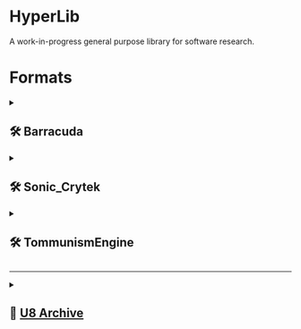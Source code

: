 # HyperLib
A work-in-progress general purpose library for software research.

# Formats

<details><summary><h2>🛠️ Barracuda</h2></summary>

### Developed by
- [Vector Unit](https://www.vectorunit.com/)
### Known for
- Hydro Thunder Hurricane
### Supported formats
Name|Type|Support|[Platforms](## "This column indicates platforms the library has been tested and confirmed working with.")|[1:1](## "Can this library generate a binary identical file from the original source?")|Description
----|----|-------|---------------------------------------------------------------------------------------------------------|---------------------------------------------------------------------------------------|-----------
[Archive](https://github.com/hyperbx/HyperLib/blob/main/HyperLib/Formats/Barracuda/Archive.cs)|`*.apf`|[📜](## "Read") [💾](## "Write") [📥](## "Import") [📤](## "Export")|PC, Xbox 360|[❌](## "The data is not sorted in the same way the original archive is, but the resulting archive is read correctly by the game.")|A zlib or XCompression compressed archive format.
[JSON Binary](https://github.com/hyperbx/HyperLib/blob/main/HyperLib/Formats/Barracuda/JsonBinary.cs)|`*.bin`|[📜](## "Read") [💾](## "Write") [📥](## "Import") [📤](## "Export")|PC, Xbox 360|✔️|A proprietary binary JSON format.
[Timed Event](https://github.com/hyperbx/HyperLib/blob/main/HyperLib/Formats/Barracuda/TimedEvent.cs)|`*.bin`|[📜](## "Read") [💾](## "Write") [📥](## "Import") [📤](## "Export")|PC, Xbox 360|✔️|A wrapper for the JSON binary format for storing user data for events.

</details>

<details><summary><h2>🛠️ Sonic_Crytek</h2></summary>

### Developed by
- Big Red Button
- [Illfonic](https://www.illfonic.com/)
- [Crytek](https://www.crytek.com/)
### Known for
- Sonic Boom: Rise of Lyric
### Supported formats
Name|Type|Support|[Platforms](## "This column indicates platforms the library has been tested and confirmed working with.")|[1:1](## "Can this library generate a binary identical file from the original source?")|Description
----|----|-------|---------------------------------------------------------------------------------------------------------|---------------------------------------------------------------------------------------|-----------
[Archive](https://github.com/hyperbx/HyperLib/blob/main/HyperLib/Formats/Sonic_Crytek/Archive.cs)|`*.*.stream`|[📜](## "Read") [💾](## "Write") [📥](## "Import") [📤](## "Export")|Wii U|[❌](## "Files are always written uncompressed and are missing CRC32 hashes and some unknown flags, but the resulting archive is read correctly by the game.")|An LZSS-compressed archive format.

</details>

<details><summary><h2>🛠️ TommunismEngine</h2></summary>

### Developed by
- [Team Meat](http://www.supermeatboy.com/)
### Known for
- Super Meat Boy
### Supported formats
Name|Type|Support|[Platforms](## "This column indicates platforms the library has been tested and confirmed working with.")|[1:1](## "Can this library generate a binary identical file from the original source?")|Description
----|----|-------|---------------------------------------------------------------------------------------------------------|---------------------------------------------------------------------------------------|-----------
[Archive](https://github.com/hyperbx/HyperLib/blob/main/HyperLib/Formats/TommunismEngine/Archive.cs)|`game*.dat`|[📜](## "Read") [💾](## "Write") [📥](## "Import") [📤](## "Export")|PC, [Xbox 360](## "Audio data is exported in an unknown WAV format.")|[❌](## "The table of contents is not sorted in the same way the original archive is, but the resulting archive is read correctly by the game.")|An uncompressed archive format.
[Registry](https://github.com/hyperbx/HyperLib/blob/main/HyperLib/Formats/TommunismEngine/Registry.cs)|`reg*.dat`|[📜](## "Read") [💾](## "Write") [📥](## "Import") [📤](## "Export")|PC|✔️|A basic property format used for storing user option data.
[Texture Package](https://github.com/hyperbx/HyperLib/blob/main/HyperLib/Formats/TommunismEngine/TexturePackage.cs)|`*.tp`|[📜](## "Read") [💾](## "Write") [📥](## "Import") [📤](## "Export")|PC, Xbox 360|✔️|An uncompressed texture container format.

</details>

---

<details><summary><h2>📄 <a href="https://github.com/hyperbx/HyperLib/blob/main/HyperLib/Formats/U8Archive.cs">U8 Archive</a></h2></summary>

### Developed by
- [Nintendo](https://www.nintendo.com/)
- [SEGA](https://www.sega.com/) *(compression variant for SONIC THE HEDGEHOG)*
### Used by
- F-Zero GX[<sup>[source]</sup>](https://www.gc-forever.com/forums/viewtopic.php?t=2444)
- Sonic Heroes (PlayStation 2)
- Harvest Moon: A Wonderful Life[<sup>[source]</sup>](https://hmapl.wordpress.com/2017/10/13/initial-examinations-of-clz-and-sb-files/)
- SONIC THE HEDGEHOG[<sup>[source]</sup>](https://github.com/hyperbx/Marathon/blob/master/Marathon/Formats/Archive/U8Archive.cs)
- Various Nintendo software[<sup>[source]</sup>](https://www.wiibrew.org/wiki/U8_archive)
### Supported variants
Name|Type|Support|[Platforms](## "This column indicates platforms the library has been tested and confirmed working with.")|[1:1](## "Can this library generate a binary identical file from the original source?")|Description
----|----|-------|---------------------------------------------------------------------------------------------------------|---------------------------------------------------------------------------------------|-----------
Big-endian|`*.arc`|[📜](## "Read") [💾](## "Write") [📥](## "Import") [📤](## "Export")|GameCube, Wii|✔️|An uncompressed archive format.
Big-endian w/ compression|`*.arc`|[📜](## "Read") [💾](## "Write") [📥](## "Import") [📤](## "Export")|PlayStation 3, Xbox 360|✔️|A zlib-compressed archive format, used for SONIC THE HEDGEHOG.
Little-endian|`*.arc`|[📜](## "Read") [💾](## "Write") [📥](## "Import") [📤](## "Export")|PlayStation 2|✔️|An uncompressed archive format.

</details>
